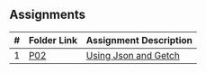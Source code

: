 ## Assignments
|   #   | Folder Link| Assignment Description      |
| :---: | ---------- | --------------------------- |
|   1   |[P02](./P02)|[Using Json and Getch](./P02)|
